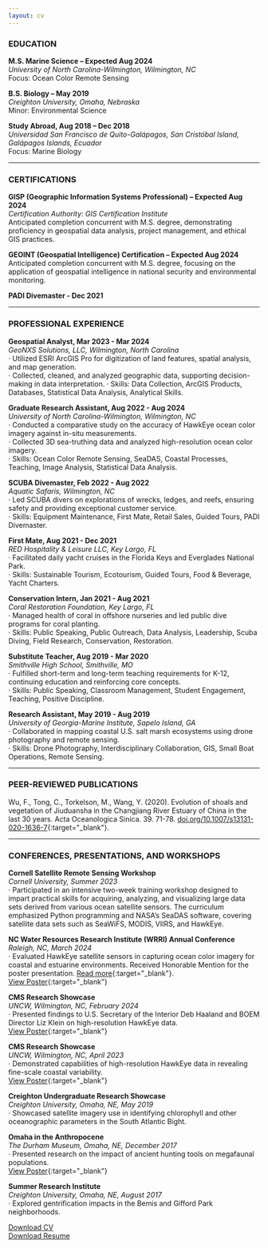 ```yaml
---
layout: cv
---
```

### EDUCATION
**M.S. Marine Science – Expected Aug 2024**  
*University of North Carolina-Wilmington, Wilmington, NC*  
Focus: Ocean Color Remote Sensing

**B.S. Biology – May 2019**  
*Creighton University, Omaha, Nebraska*  
Minor: Environmental Science

**Study Abroad, Aug 2018 – Dec 2018**  
*Universidad San Francisco de Quito-Galápagos, San Cristóbal Island, Galápagos Islands, Ecuador*  
Focus: Marine Biology

---

### CERTIFICATIONS
**GISP (Geographic Information Systems Professional) – Expected Aug 2024**  
*Certification Authority: GIS Certification Institute*  
Anticipated completion concurrent with M.S. degree, demonstrating proficiency in geospatial data analysis, project management, and ethical GIS practices.

**GEOINT (Geospatial Intelligence) Certification – Expected Aug 2024**  
Anticipated completion concurrent with M.S. degree, focusing on the application of geospatial intelligence in national security and environmental monitoring.

**PADI Divemaster - Dec 2021**

---

### PROFESSIONAL EXPERIENCE
**Geospatial Analyst, Mar 2023 - Mar 2024**  
*GeoNXS Solutions, LLC, Wilmington, North Carolina*  
·	Utilized ESRI ArcGIS Pro for digitization of land features, spatial analysis, and map generation.  
·	Collected, cleaned, and analyzed geographic data, supporting decision-making in data interpretation.
·	Skills: Data Collection, ArcGIS Products, Databases, Statistical Data Analysis, Analytical Skills.

**Graduate Research Assistant, Aug 2022 - Aug 2024**  
*University of North Carolina-Wilmington, Wilmington, NC*  
·	Conducted a comparative study on the accuracy of HawkEye ocean color imagery against in-situ measurements.  
·	Collected 3D sea-truthing data and analyzed high-resolution ocean color imagery.  
·	Skills: Ocean Color Remote Sensing, SeaDAS, Coastal Processes, Teaching, Image Analysis, Statistical Data Analysis.

**SCUBA Divemaster, Feb 2022 - Aug 2022**  
*Aquatic Safaris, Wilmington, NC*  
·	Led SCUBA divers on explorations of wrecks, ledges, and reefs, ensuring safety and providing exceptional customer service.  
·	Skills: Equipment Maintenance, First Mate, Retail Sales, Guided Tours, PADI Divemaster.

**First Mate, Aug 2021 - Dec 2021**  
*RED Hospitality & Leisure LLC, Key Largo, FL*  
·	Facilitated daily yacht cruises in the Florida Keys and Everglades National Park.  
·	Skills: Sustainable Tourism, Ecotourism, Guided Tours, Food & Beverage, Yacht Charters.

**Conservation Intern, Jan 2021 - Aug 2021**  
*Coral Restoration Foundation, Key Largo, FL*  
·	Managed health of coral in offshore nurseries and led public dive programs for coral planting.  
·	Skills: Public Speaking, Public Outreach, Data Analysis, Leadership, Scuba Diving, Field Research, Conservation, Restoration.

**Substitute Teacher, Aug 2019 - Mar 2020**  
*Smithville High School, Smithville, MO*  
·	Fulfilled short-term and long-term teaching requirements for K-12, continuing education and reinforcing core concepts.  
·	Skills: Public Speaking, Classroom Management, Student Engagement, Teaching, Positive Discipline.

**Research Assistant, May 2019 - Aug 2019**  
*University of Georgia-Marine Institute, Sapelo Island, GA*  
·	Collaborated in mapping coastal U.S. salt marsh ecosystems using drone photography and remote sensing.  
·	Skills: Drone Photography, Interdisciplinary Collaboration, GIS, Small Boat Operations, Remote Sensing.

---

### PEER-REVIEWED PUBLICATIONS
Wu, F., Tong, C., Torkelson, M., Wang, Y. (2020). Evolution of shoals and vegetation of Jiuduansha in the Changjiang River Estuary of China in the last 30 years. Acta Oceanologica Sinica. 39. 71-78. [doi.org/10.1007/s13131-020-1636-7](https://doi.org/10.1007/s13131-020-1636-7){:target="_blank"}.  

---

### CONFERENCES, PRESENTATIONS, AND WORKSHOPS
**Cornell Satellite Remote Sensing Workshop**  
*Cornell University, Summer 2023*  
·	Participated in an intensive two-week training workshop designed to impart practical skills for acquiring, analyzing, and visualizing large data sets derived from various ocean satellite sensors. The curriculum emphasized Python programming and NASA’s SeaDAS software, covering satellite data sets such as SeaWiFS, MODIS, VIIRS, and HawkEye.  

**NC Water Resources Research Institute (WRRI) Annual Conference**  
*Raleigh, NC, March 2024*  
·	Evaluated HawkEye satellite sensors in capturing ocean color imagery for coastal and estuarine environments. Received Honorable Mention for the poster presentation. [Read more](https://wrri.ncsu.edu/conference-wrap-up-poster-presentations-lightning-talk-winners-and-more/){:target="_blank"}.  
[View Poster](https://dinodiver.github.io/mitchtorkelson/assets/pdf/WRRI_poster.pdf){:target="_blank"}

**CMS Research Showcase**  
*UNCW, Wilmington, NC, February 2024*  
·	Presented findings to U.S. Secretary of the Interior Deb Haaland and BOEM Director Liz Klein on high-resolution HawkEye data.  
[View Poster](https://dinodiver.github.io/mitchtorkelson/assets/pdf/cms_summer_23.pdf){:target="_blank"}

**CMS Research Showcase**  
*UNCW, Wilmington, NC, April 2023*  
·	Demonstrated capabilities of high-resolution HawkEye data in revealing fine-scale coastal variability.  
[View Poster](https://dinodiver.github.io/mitchtorkelson/assets/pdf/cms_summer_23.pdf){:target="_blank"}

**Creighton Undergraduate Research Showcase**  
*Creighton University, Omaha, NE, May 2019*  
·	Showcased satellite imagery use in identifying chlorophyll and other oceanographic parameters in the South Atlantic Bight.

**Omaha in the Anthropocene**  
*The Durham Museum, Omaha, NE, December 2017*  
·	Presented research on the impact of ancient hunting tools on megafaunal populations.  
[View Poster](https://dinodiver.github.io/mitchtorkelson/assets/pdf/arrowheads_vs_megafauna.pdf){:target="_blank"}

**Summer Research Institute**  
*Creighton University, Omaha, NE, August 2017*  
·	Explored gentrification impacts in the Bemis and Gifford Park neighborhoods.  

[Download CV](https://dinodiver.github.io/mitchtorkelson/assets/pdf/CV.pdf)  
[Download Resume](https://dinodiver.github.io/mitchtorkelson/assets/pdf/Resume.pdf)

